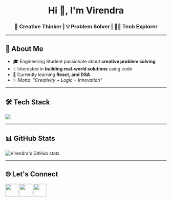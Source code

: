 <h1 align="center">Hi 👋, I'm Virendra</h1>
<h3 align="center">🌟 Creative Thinker | 💡 Problem Solver | 👨‍💻 Tech Explorer</h3>

---

## 🚀 About Me
- 🎓 Engineering Student passionate about **creative problem solving**  
- 💡 Interested in **building real-world solutions** using code  
- 🌱 Currently learning **React, and DSA**  
- ✨ Motto: *"Creativity + Logic = Innovation"*  

---

## 🛠 Tech Stack
<p align="left">
  <img src="https://skillicons.dev/icons?i=cpp,java,python,js,react,github,mysql" />
</p>

---

## 📊 GitHub Stats
![Virendra's GitHub stats](https://github-readme-stats.vercel.app/api?username=YourGitHubUsername&show_icons=true&theme=radical)

---

## 🌐 Let's Connect
<p align="left">
  <a href="https://www.linkedin.com/in/virendra-gaikwad-pvr227/" target="blank">
    <img align="center" src="https://skillicons.dev/icons?i=linkedin" height="40"/>
  </a>
  <a href="mailto:your-email@gmail.com" target="blank">
    <img align="center" src="https://skillicons.dev/icons?i=gmail" height="40"/>
  </a>
  <a href="https://github.com/YourGitHubUsername" target="blank">
    <img align="center" src="https://skillicons.dev/icons?i=github" height="40"/>
  </a>
</p>
